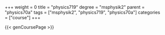 +++
weight = 0
title = "physics719"
degree = "msphysik2"
parent = "physics70a"
tags = ["msphysik2", "physics719", "physics70a"]
categories = ["course"]
+++

{{< genCoursePage >}}
